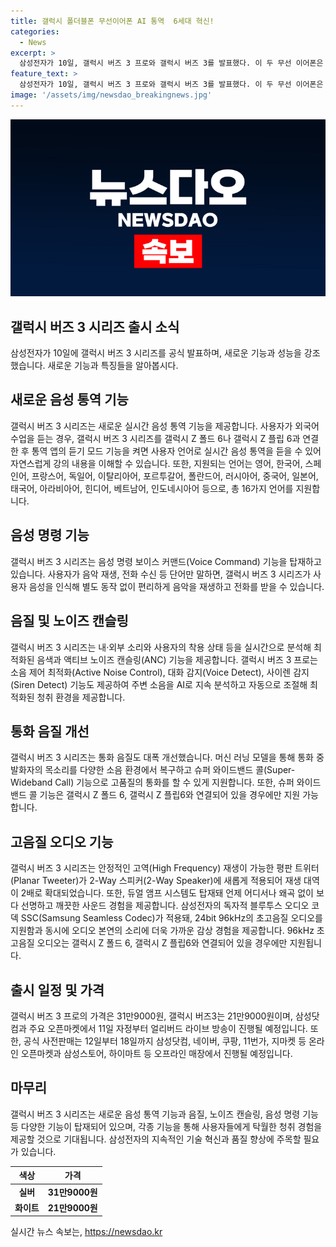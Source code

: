 ```yaml
---
title: 갤럭시 폴더블폰 무선이어폰 AI 통역  6세대 혁신!
categories:
  - News
excerpt: >
  삼성전자가 10일, 갤럭시 버즈 3 프로와 갤럭시 버즈 3를 발표했다. 이 두 무선 이어폰은 AI 통역 기능을 포함해 다양한 기능을 제공하는데, 삼성전자에 따르면 외국어 수업을 듣는 경우 실시간 음성 통역을 제공하며, 음성 명령 보이스 커맨드 기능과 액티브 노이즈 캔슬링 기능도 탑재됐다. 또한, 새로운 대역 및 듀얼 앰프 시스템을 통해 음질을 개선했고, 초고음질 오디오와 실버, 화이트 두 가지 색상으로 출시될 예정이다. 가격은 갤럭시 버즈 3 프로가 31만9000원, 갤럭시 버즈3는 21만9000원이며, 사전판매는 12일부터 18일까지 진행된다.
feature_text: >
  삼성전자가 10일, 갤럭시 버즈 3 프로와 갤럭시 버즈 3를 발표했다. 이 두 무선 이어폰은 AI 통역 기능을 포함해 다양한 기능을 제공하는데, 삼성전자에 따르면 외국어 수업을 듣는 경우 실시간 음성 통역을 제공하며, 음성 명령 보이스 커맨드 기능과 액티브 노이즈 캔슬링 기능도 탑재됐다. 또한, 새로운 대역 및 듀얼 앰프 시스템을 통해 음질을 개선했고, 초고음질 오디오와 실버, 화이트 두 가지 색상으로 출시될 예정이다. 가격은 갤럭시 버즈 3 프로가 31만9000원, 갤럭시 버즈3는 21만9000원이며, 사전판매는 12일부터 18일까지 진행된다.
image: '/assets/img/newsdao_breakingnews.jpg'
---
```


<p><img src="/assets/img/newsdao_breakingnews.jpg" alt="pcversion 속보" /></p>

<h2 data-ke-size="size26">갤럭시 버즈 3 시리즈 출시 소식</h2>

<p data-ke-size="size16">삼성전자가 10일에 갤럭시 버즈 3 시리즈를 공식 발표하며, 새로운 기능과 성능을 강조했습니다. 새로운 기능과 특징들을 알아봅시다.</p>

<h2 data-ke-size="size24">새로운 음성 통역 기능</h2>

<p data-ke-size="size16">갤럭시 버즈 3 시리즈는 새로운 실시간 음성 통역 기능을 제공합니다. 사용자가 외국어 수업을 듣는 경우, 갤럭시 버즈 3 시리즈를 갤럭시 Z 폴드 6나 갤럭시 Z 플립 6과 연결한 후 통역 앱의 듣기 모드 기능을 켜면 사용자 언어로 실시간 음성 통역을 듣을 수 있어 자연스럽게 강의 내용을 이해할 수 있습니다. 또한, 지원되는 언어는 영어, 한국어, 스페인어, 프랑스어, 독일어, 이탈리아어, 포르투갈어, 폴란드어, 러시아어, 중국어, 일본어, 태국어, 아라비아어, 힌디어, 베트남어, 인도네시아어 등으로, 총 16가지 언어를 지원합니다.</p>

<h2 data-ke-size="size24">음성 명령 기능</h2>

<p data-ke-size="size16">갤럭시 버즈 3 시리즈는 음성 명령 보이스 커맨드(Voice Command) 기능을 탑재하고 있습니다. 사용자가 음악 재생, 전화 수신 등 단어만 말하면, 갤럭시 버즈 3 시리즈가 사용자 음성을 인식해 별도 동작 없이 편리하게 음악을 재생하고 전화를 받을 수 있습니다.</p>

<h2 data-ke-size="size24">음질 및 노이즈 캔슬링</h2>

<p data-ke-size="size16">갤럭시 버즈 3 시리즈는 내·외부 소리와 사용자의 착용 상태 등을 실시간으로 분석해 최적화된 음색과 액티브 노이즈 캔슬링(ANC) 기능을 제공합니다. 갤럭시 버즈 3 프로는 소음 제어 최적화(Active Noise Control), 대화 감지(Voice Detect), 사이렌 감지(Siren Detect) 기능도 제공하여 주변 소음을 AI로 지속 분석하고 자동으로 조절해 최적화된 청취 환경을 제공합니다.</p>

<h2 data-ke-size="size24">통화 음질 개선</h2>

<p data-ke-size="size16">갤럭시 버즈 3 시리즈는 통화 음질도 대폭 개선했습니다. 머신 러닝 모델을 통해 통화 중 발화자의 목소리를 다양한 소음 환경에서 복구하고 슈퍼 와이드밴드 콜(Super-Wideband Call) 기능으로 고품질의 통화를 할 수 있게 지원합니다. 또한, 슈퍼 와이드밴드 콜 기능은 갤럭시 Z 폴드 6, 갤럭시 Z 플립6와 연결되어 있을 경우에만 지원 가능합니다.</p>

<h2 data-ke-size="size24">고음질 오디오 기능</h2>

<p data-ke-size="size16">갤럭시 버즈 3 시리즈는 안정적인 고역(High Frequency) 재생이 가능한 평판 트위터(Planar Tweeter)가 2-Way 스피커(2-Way Speaker)에 새롭게 적용되어 재생 대역이 2배로 확대되었습니다. 또한, 듀얼 앰프 시스템도 탑재돼 언제 어디서나 왜곡 없이 보다 선명하고 깨끗한 사운드 경험을 제공합니다. 삼성전자의 독자적 블루투스 오디오 코덱 SSC(Samsung Seamless Codec)가 적용돼, 24bit 96kHz의 초고음질 오디오를 지원함과 동시에 오디오 본연의 소리에 더욱 가까운 감상 경험을 제공합니다. 96kHz 초고음질 오디오는 갤럭시 Z 폴드 6, 갤럭시 Z 플립6와 연결되어 있을 경우에만 지원됩니다.</p>

<h2 data-ke-size="size24">출시 일정 및 가격</h2>

<p data-ke-size="size16">갤럭시 버즈 3 프로의 가격은 31만9000원, 갤럭시 버즈3는 21만9000원이며, 삼성닷컴과 주요 오픈마켓에서 11일 자정부터 얼리버드 라이브 방송이 진행될 예정입니다. 또한, 공식 사전판매는 12일부터 18일까지 삼성닷컴, 네이버, 쿠팡, 11번가, 지마켓 등 온라인 오픈마켓과 삼성스토어, 하이마트 등 오프라인 매장에서 진행될 예정입니다.</p>

<h2 data-ke-size="size24">마무리</h2>

<p data-ke-size="size16">갤럭시 버즈 3 시리즈는 새로운 음성 통역 기능과 음질, 노이즈 캔슬링, 음성 명령 기능 등 다양한 기능이 탑재되어 있으며, 각종 기능을 통해 사용자들에게 탁월한 청취 경험을 제공할 것으로 기대됩니다. 삼성전자의 지속적인 기술 혁신과 품질 향상에 주목할 필요가 있습니다.</p>

<table>
<thead>
<tr>
<th>색상</th>
<th>가격</th>
</tr>
</thead>
<tbody>
<tr>
<td style="text-align: center; height: 17px;"><b>실버</b></td>
<td style="text-align: center; height: 17px;"><b>31만9000원</b></td>
</tr>
<tr>
<td style="text-align: center; height: 17px;"><b>화이트</b></td>
<td style="text-align: center; height: 17px;"><b>21만9000원</b></td>
</tr>
</tbody>
</table>
실시간 뉴스 속보는, <a href="https://newsdao.kr" rel="dofollow">https://newsdao.kr</a>


